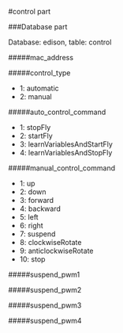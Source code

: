#control part

###Database part

Database: edison, table: control

#####mac_address

#####control_type

- 1: automatic
- 2: manual

#####auto_control_command

- 1: stopFly
- 2: startFly
- 3: learnVariablesAndStartFly
- 4: learnVariablesAndStopFly

#####manual_control_command

- 1: up
- 2: down
- 3: forward
- 4: backward
- 5: left
- 6: right
- 7: suspend
- 8: clockwiseRotate
- 9: anticlockwiseRotate
- 10: stop

#####suspend_pwm1

#####suspend_pwm2

#####suspend_pwm3

#####suspend_pwm4
